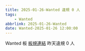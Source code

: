 ```yaml
---
title: 2025-01-26-Wanted 違規 0 人
tags:
    - Wanted
abbrlink: 2025-01-26-Wanted
date: Wanted-2025-01-26 12:00:00
---
```

Wanted 板 [板規連結](https://www.ptt.cc/bbs/Wanted/M.1608829773.A.D3B.html)
昨天違規 0 人
